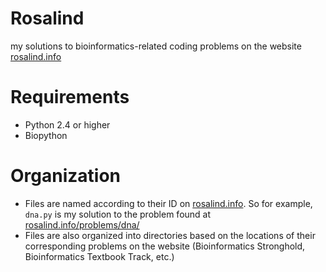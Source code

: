 Rosalind
========

my solutions to bioinformatics-related coding problems on the website [rosalind.info](http://rosalind.info)

Requirements
============

- Python 2.4 or higher
- Biopython

Organization
============

- Files are named according to their ID on [rosalind.info](http://rosalind.info). So for example, `dna.py` is my solution to the problem found at [rosalind.info/problems/dna/](http://rosalind.info/problems/dna/)
- Files are also organized into directories based on the locations of their corresponding problems on the website (Bioinformatics Stronghold, Bioinformatics Textbook Track, etc.)
